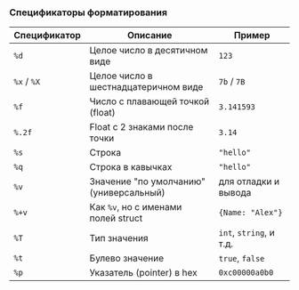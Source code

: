 

### Спецификаторы форматирования

| Спецификатор | Описание                                | Пример                  |
| ------------ | --------------------------------------- | ----------------------- |
| `%d`         | Целое число в десятичном виде           | `123`                   |
| `%x` / `%X`  | Целое число в шестнадцатеричном виде    | `7b` / `7B`             |
| `%f`         | Число с плавающей точкой (float)        | `3.141593`              |
| `%.2f`       | Float с 2 знаками после точки           | `3.14`                  |
| `%s`         | Строка                                  | `"hello"`               |
| `%q`         | Строка в кавычках                       | `"hello"`               |
| `%v`         | Значение "по умолчанию" (универсальный) | для отладки и вывода    |
| `%+v`        | Как `%v`, но с именами полей struct     | `{Name: "Alex"}`        |
| `%T`         | Тип значения                            | `int`, `string`, и т.д. |
| `%t`         | Булево значение                         | `true`, `false`         |
| `%p`         | Указатель (pointer) в hex               | `0xc00000a0b0`          |


